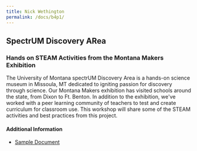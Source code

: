 ```yaml
---
title: Nick Wethington
permalink: /docs/b4p1/
---
```


## SpectrUM Discovery ARea

### Hands on STEAM Activities from the Montana Makers Exhibition
The University of Montana spectrUM Discovery Area is a hands-on science museum in Missoula, MT dedicated to igniting passion for discovery through science. Our Montana Makers exhibition has visited schools around the state, from Dixon to Ft. Benton. In addition to the exhibition, we've worked with a peer learning community of teachers to test and create curriculum for classroom use. This workshop will share some of the STEAM activities and best practices from this project.

#### Additional Information
 - [Sample Document](../wednesday/breakout7/documents/b1p1d1.pdf)